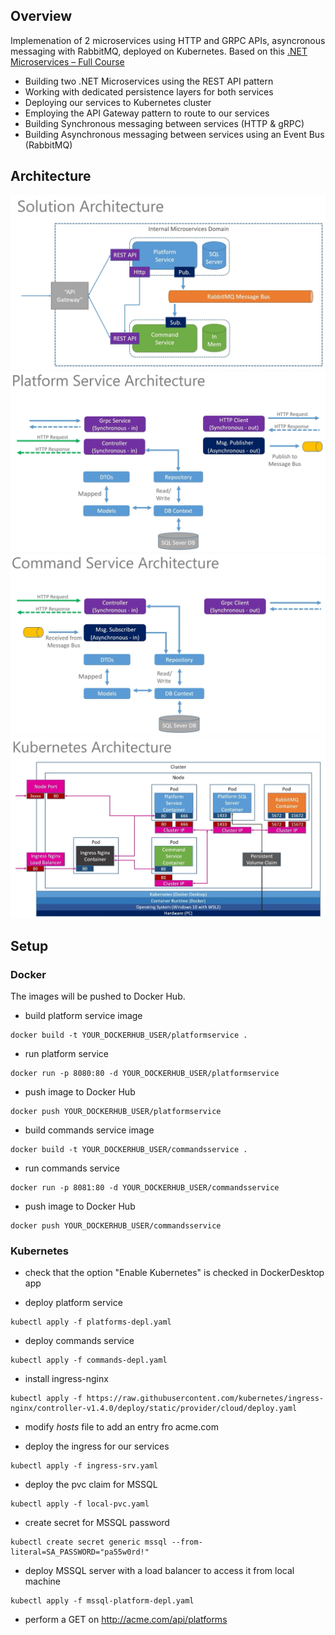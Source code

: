 ## Overview

Implemenation of 2 microservices using HTTP and GRPC APIs, asyncronous messaging with RabbitMQ, deployed on Kubernetes. Based on this [.NET Microservices – Full Course](https://www.youtube.com/watch?v=DgVjEo3OGBI)

- Building two .NET Microservices using the REST API pattern
- Working with dedicated persistence layers for both services
- Deploying our services to Kubernetes cluster
- Employing the API Gateway pattern to route to our services
- Building Synchronous messaging between services (HTTP & gRPC)
- Building Asynchronous messaging between services using an Event Bus (RabbitMQ)

## Architecture

![](images/Architecture.png)
![](images/PlatformService.png)
![](images/CommandService.png)
![](images/Kubernetes.png)

## Setup

### Docker

The images will be pushed to Docker Hub.

- build platform service image

```
docker build -t YOUR_DOCKERHUB_USER/platformservice .
```

- run platform service

```
docker run -p 8080:80 -d YOUR_DOCKERHUB_USER/platformservice
```

- push image to Docker Hub

```
docker push YOUR_DOCKERHUB_USER/platformservice
```

- build commands service image

```
docker build -t YOUR_DOCKERHUB_USER/commandsservice .
```

- run commands service

```
docker run -p 8081:80 -d YOUR_DOCKERHUB_USER/commandsservice
```

- push image to Docker Hub

```
docker push YOUR_DOCKERHUB_USER/commandsservice
```

### Kubernetes

- check that the option "Enable Kubernetes" is checked in DockerDesktop app

- deploy platform service

```
kubectl apply -f platforms-depl.yaml
```

- deploy commands service

```
kubectl apply -f commands-depl.yaml
```

- install ingress-nginx

```
kubectl apply -f https://raw.githubusercontent.com/kubernetes/ingress-nginx/controller-v1.4.0/deploy/static/provider/cloud/deploy.yaml
```

- modify _hosts_ file to add an entry fro acme.com

- deploy the ingress for our services

```
kubectl apply -f ingress-srv.yaml
```

- deploy the pvc claim for MSSQL

```
kubectl apply -f local-pvc.yaml
```

- create secret for MSSQL password

```
kubectl create secret generic mssql --from-literal=SA_PASSWORD="pa55w0rd!"
```

- deploy MSSQL server with a load balancer to access it from local machine

```
kubectl apply -f mssql-platform-depl.yaml
```

- perform a GET on http://acme.com/api/platforms
